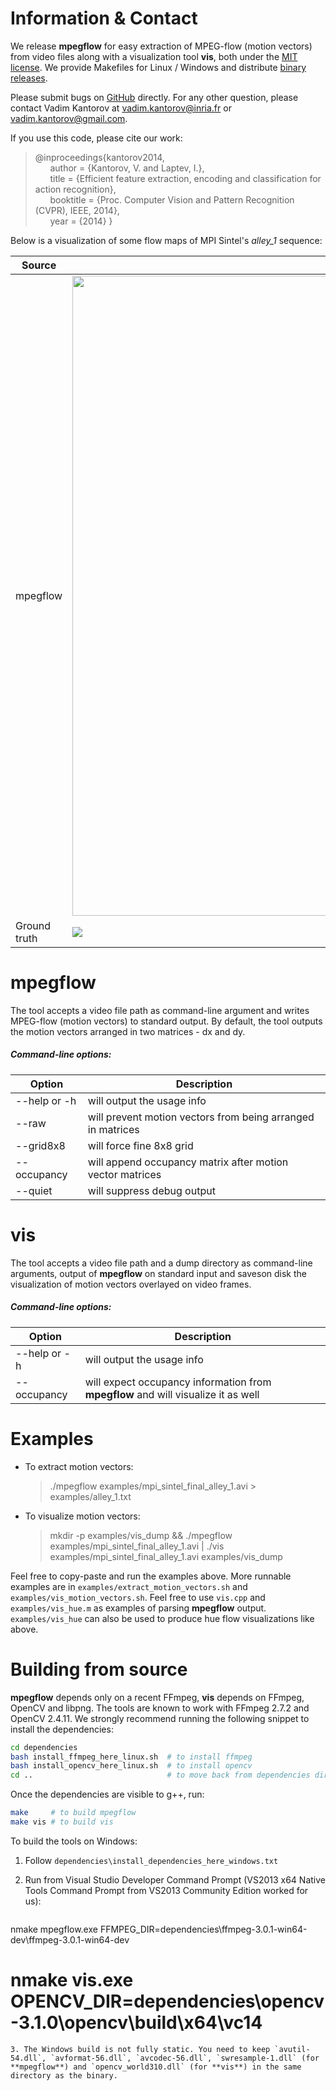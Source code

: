 # Information & Contact

We release **mpegflow** for easy extraction of MPEG-flow (motion vectors) from video files along with a visualization tool **vis**, both under the [MIT license](http://github.com/vadimkantorov/mpegflow/blob/master/LICENSE). We provide Makefiles for Linux / Windows and distribute [binary releases](http://github.com/vadimkantorov/mpegflow/releases).

Please submit bugs on [GitHub](http://github.com/vadimkantorov/mpeflow/issues) directly. For any other question, please contact Vadim Kantorov at vadim.kantorov@inria.fr or vadim.kantorov@gmail.com.

If you use this code, please cite our work:

> @inproceedings{kantorov2014,  
&nbsp;&nbsp;&nbsp;&nbsp;&nbsp;&nbsp;author = {Kantorov, V. and Laptev, I.},  
&nbsp;&nbsp;&nbsp;&nbsp;&nbsp;&nbsp;title = {Efficient feature extraction, encoding and classification for action recognition},  
&nbsp;&nbsp;&nbsp;&nbsp;&nbsp;&nbsp;booktitle = {Proc. Computer Vision and Pattern Recognition (CVPR), IEEE, 2014},  
&nbsp;&nbsp;&nbsp;&nbsp;&nbsp;&nbsp;year = {2014}
}


Below is a visualization of some flow maps of MPI Sintel's *alley_1* sequence:

Source | 3 | 15 | 50
--- | --- | --- | ---
mpegflow | <img src="https://raw.githubusercontent.com/vadimkantorov/mpegflow/master/examples/mpi_sintel_final_alley_1_vis_hue_examples/000003.png" width="1024" /> | <img src="https://raw.githubusercontent.com/vadimkantorov/mpegflow/master/examples/mpi_sintel_final_alley_1_vis_hue_examples/000015.png" width="1024" /> | <img src="https://raw.githubusercontent.com/vadimkantorov/mpegflow/master/examples/mpi_sintel_final_alley_1_vis_hue_examples/000050.png" width="1024" />
Ground truth | ![](https://raw.githubusercontent.com/vadimkantorov/mpegflow/master/examples/mpi_sintel_final_alley_1_vis_hue_examples/gt_frame_0002.png) | ![](https://raw.githubusercontent.com/vadimkantorov/mpegflow/master/examples/mpi_sintel_final_alley_1_vis_hue_examples/gt_frame_0014.png) | ![](https://raw.githubusercontent.com/vadimkantorov/mpegflow/master/examples/mpi_sintel_final_alley_1_vis_hue_examples/gt_frame_0049.png)

# mpegflow
The tool accepts a video file path as command-line argument and writes MPEG-flow (motion vectors) to standard output. By default, the tool outputs the motion vectors arranged in two matrices - dx and dy.

##### Command-line options:

Option | Description
--- | ---
--help or -h | will output the usage info
--raw | will prevent motion vectors from being arranged in matrices
--grid8x8 | will force fine 8x8 grid
--occupancy | will append occupancy matrix after motion vector matrices
--quiet | will suppress debug output

# vis
The tool accepts a video file path and a dump directory as command-line arguments, output of **mpegflow** on standard input and saveson disk the visualization of motion vectors overlayed on video frames.

##### Command-line options:

Option | Description
--- | ---
--help or -h | will output the usage info
--occupancy | will expect occupancy information from **mpegflow** and will visualize it as well

# Examples

- To extract motion vectors:
  > ./mpegflow examples/mpi_sintel_final_alley_1.avi > examples/alley_1.txt

- To visualize motion vectors:
  > mkdir -p examples/vis_dump && ./mpegflow examples/mpi_sintel_final_alley_1.avi | ./vis examples/mpi_sintel_final_alley_1.avi examples/vis_dump

Feel free to copy-paste and run the examples above. More runnable examples are in ```examples/extract_motion_vectors.sh``` and ```examples/vis_motion_vectors.sh```. Feel free to use ```vis.cpp``` and ```examples/vis_hue.m``` as examples of parsing **mpegflow** output. ```examples/vis_hue``` can also be used to produce hue flow visualizations like above.

# Building from source
**mpegflow** depends only on a recent FFmpeg, **vis** depends on FFmpeg, OpenCV and libpng. The tools are known to work with FFmpeg 2.7.2 and OpenCV 2.4.11. We strongly recommend running the following snippet to install the dependencies:

```bash
cd dependencies
bash install_ffmpeg_here_linux.sh  # to install ffmpeg
bash install_opencv_here_linux.sh  # to install opencv
cd ..                              # to move back from dependencies directory
```

Once the dependencies are visible to g++, run:
```bash
make     # to build mpegflow
make vis # to build vis
```

To build the tools on Windows:

1. Follow ```dependencies\install_dependencies_here_windows.txt```
2. Run from Visual Studio Developer Command Prompt (VS2013 x64 Native Tools Command Prompt from VS2013 Community Edition worked for us):

   ```shell
nmake mpegflow.exe FFMPEG_DIR=dependencies\ffmpeg-3.0.1-win64-dev\ffmpeg-3.0.1-win64-dev
# nmake vis.exe OPENCV_DIR=dependencies\opencv-3.1.0\opencv\build\x64\vc14
```
3. The Windows build is not fully static. You need to keep `avutil-54.dll`, `avformat-56.dll`, `avcodec-56.dll`, `swresample-1.dll` (for **mpegflow**) and `opencv_world310.dll` (for **vis**) in the same directory as the binary.
